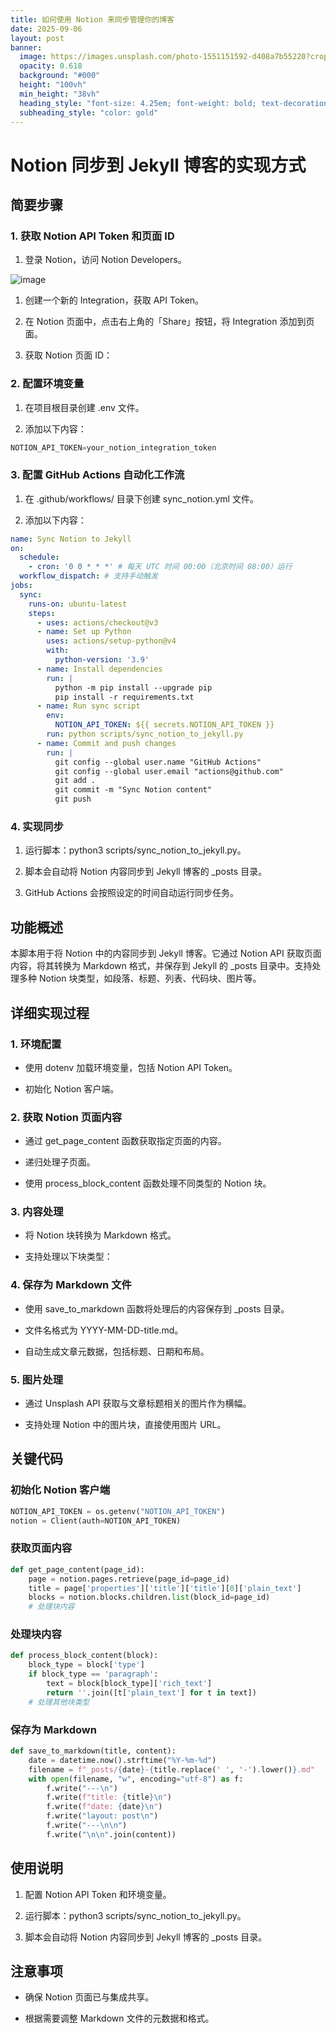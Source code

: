 ```yaml
---
title: 如何使用 Notion 来同步管理你的博客
date: 2025-09-06
layout: post
banner:
  image: https://images.unsplash.com/photo-1551151592-d408a7b55220?crop=entropy&cs=tinysrgb&fit=max&fm=jpg&ixid=M3w2OTIwMzJ8MHwxfHJhbmRvbXx8fHx8fHx8fDE3NTcxNDAwMzF8&ixlib=rb-4.1.0&q=80&w=1080
  opacity: 0.618
  background: "#000"
  height: "100vh"
  min_height: "38vh"
  heading_style: "font-size: 4.25em; font-weight: bold; text-decoration: underline"
  subheading_style: "color: gold"
---
```


# Notion 同步到 Jekyll 博客的实现方式

## 简要步骤

### 1. 获取 Notion API Token 和页面 ID

1. 登录 Notion，访问 Notion Developers。

![image](https://prod-files-secure.s3.us-west-2.amazonaws.com/a7a0cc5a-89b9-4cda-8686-1fba0ca52f40/d19c1afe-dea5-4312-9333-786b0ba83054/image.png?X-Amz-Algorithm=AWS4-HMAC-SHA256&X-Amz-Content-Sha256=UNSIGNED-PAYLOAD&X-Amz-Credential=ASIAZI2LB466WZCECNOP%2F20250906%2Fus-west-2%2Fs3%2Faws4_request&X-Amz-Date=20250906T062710Z&X-Amz-Expires=3600&X-Amz-Security-Token=IQoJb3JpZ2luX2VjEB4aCXVzLXdlc3QtMiJHMEUCIQDhfYkvp%2BTjqKldTds%2BVNoo9%2FkyIcamFxGZwrtxoMiQhAIga0pyOpOhQmw%2FrF8sqMr2g%2F8BsYkgfbKtiKzH28DuJEAqiAQIh%2F%2F%2F%2F%2F%2F%2F%2F%2F%2F%2FARAAGgw2Mzc0MjMxODM4MDUiDPlNn%2BSsmhcySBGJDCrcA6mVyVROdF146Qvr7Vl1F07ruSqL7o1Lq4nrYOCVSQnnYlqvW81wcUNePfmqc6vfe56HFTA24fmP4ySjE5lxZ7SWg1LyAwQVu4fpkL3nhLNmV4zJy2Uw258xS2R0Sz6DJv6srX7Zy0Ig4Z5uOLgzciaJSgy%2FR0x0yuVuRDUzLcReSPPjpvq81CYvSCVJcfSKSL7t%2Fit7%2BcVI3%2Bb3YRksMGcF8iQx%2FcUGRQ773DEjFCPsbfYnRn9AHqkLeZiGfrnVb2PBwfJUs9KBJFdy5msl%2FIHjVseVAkR4Bmwm6p7J7KPm0EBp8ww46oXaqvEKxARRqV6jgT3BEMvZyRZgQPzeCU%2BXDNUu2YQXuYLsj0y3Ngy2073YP%2FSve9K9lAAj344spUr%2Bdqh2YHYXSeQP3r21k%2F%2BtwxFKA0ulx%2BC4f7NjpGNexvdc5tht7DxRw1LF2hJ%2FF8ALoPkdoU6gatSyhFchMr4HLJne4q1mAK19O5I2ncHUZ%2Ff5sTY3kIbIXLUCjSUZtaqJlMV3Xf6y3xDCll%2FLmbPI30OZunvDgrSmHo3S2aYLR2YOm9NwZsYZnC16TkayOrus5yOz0vjbQlipCnf2zZx1dFdEdCKsctvTWM0QcWXacotr%2BXod92CptEAJMMif78UGOqUBzHmF4uKmYZVyElupmqxyXsY4Ag8mIjrOwja7WMQ72wXaYz77uXz8OOTbUOvClj3b2mEbRbUCGc458BtEBleIAqIZZVJqL6Ue1MjWRaAVdwKwXrsReD6hshK3rppiSeiHl%2B0PJx5iWkkp35hNDZOjEoS4Qldffgb3X8mtyRlI7lxwW3CbFFFvFf2luh5FlMhPp1M79GviD7AjpP8a8eYQDMRdY%2FuF&X-Amz-Signature=f5a054ca3c7220c101a0c90986cb900022dea273788d9edf1e041af446c55ac7&X-Amz-SignedHeaders=host&x-amz-checksum-mode=ENABLED&x-id=GetObject)

1. 创建一个新的 Integration，获取 API Token。

1. 在 Notion 页面中，点击右上角的「Share」按钮，将 Integration 添加到页面。

1. 获取 Notion 页面 ID：


### 2. 配置环境变量

1. 在项目根目录创建 .env 文件。

1. 添加以下内容：

```javascript
NOTION_API_TOKEN=your_notion_integration_token
```

### 3. 配置 GitHub Actions 自动化工作流

1. 在 .github/workflows/ 目录下创建 sync_notion.yml 文件。

1. 添加以下内容：

```yaml
name: Sync Notion to Jekyll
on:
  schedule:
    - cron: '0 0 * * *' # 每天 UTC 时间 00:00（北京时间 08:00）运行
  workflow_dispatch: # 支持手动触发
jobs:
  sync:
    runs-on: ubuntu-latest
    steps:
      - uses: actions/checkout@v3
      - name: Set up Python
        uses: actions/setup-python@v4
        with:
          python-version: '3.9'
      - name: Install dependencies
        run: |
          python -m pip install --upgrade pip
          pip install -r requirements.txt
      - name: Run sync script
        env:
          NOTION_API_TOKEN: ${{ secrets.NOTION_API_TOKEN }}
        run: python scripts/sync_notion_to_jekyll.py
      - name: Commit and push changes
        run: |
          git config --global user.name "GitHub Actions"
          git config --global user.email "actions@github.com"
          git add .
          git commit -m "Sync Notion content"
          git push
```

### 4. 实现同步

1. 运行脚本：python3 scripts/sync_notion_to_jekyll.py。

1. 脚本会自动将 Notion 内容同步到 Jekyll 博客的 _posts 目录。

1. GitHub Actions 会按照设定的时间自动运行同步任务。

## 功能概述

本脚本用于将 Notion 中的内容同步到 Jekyll 博客。它通过 Notion API 获取页面内容，将其转换为 Markdown 格式，并保存到 Jekyll 的 _posts 目录中。支持处理多种 Notion 块类型，如段落、标题、列表、代码块、图片等。

## 详细实现过程

### 1. 环境配置

- 使用 dotenv 加载环境变量，包括 Notion API Token。

- 初始化 Notion 客户端。

### 2. 获取 Notion 页面内容

- 通过 get_page_content 函数获取指定页面的内容。

- 递归处理子页面。

- 使用 process_block_content 函数处理不同类型的 Notion 块。

### 3. 内容处理

- 将 Notion 块转换为 Markdown 格式。

- 支持处理以下块类型：


### 4. 保存为 Markdown 文件

- 使用 save_to_markdown 函数将处理后的内容保存到 _posts 目录。

- 文件名格式为 YYYY-MM-DD-title.md。

- 自动生成文章元数据，包括标题、日期和布局。

### 5. 图片处理

- 通过 Unsplash API 获取与文章标题相关的图片作为横幅。

- 支持处理 Notion 中的图片块，直接使用图片 URL。

## 关键代码

### 初始化 Notion 客户端

```python
NOTION_API_TOKEN = os.getenv("NOTION_API_TOKEN")
notion = Client(auth=NOTION_API_TOKEN)
```

### 获取页面内容

```python
def get_page_content(page_id):
    page = notion.pages.retrieve(page_id=page_id)
    title = page['properties']['title']['title'][0]['plain_text']
    blocks = notion.blocks.children.list(block_id=page_id)
    # 处理块内容
```

### 处理块内容

```python
def process_block_content(block):
    block_type = block['type']
    if block_type == 'paragraph':
        text = block[block_type]['rich_text']
        return ''.join([t['plain_text'] for t in text])
    # 处理其他块类型
```

### 保存为 Markdown

```python
def save_to_markdown(title, content):
    date = datetime.now().strftime("%Y-%m-%d")
    filename = f"_posts/{date}-{title.replace(' ', '-').lower()}.md"
    with open(filename, "w", encoding="utf-8") as f:
        f.write("---\n")
        f.write(f"title: {title}\n")
        f.write(f"date: {date}\n")
        f.write("layout: post\n")
        f.write("---\n\n")
        f.write("\n\n".join(content))
```

## 使用说明

1. 配置 Notion API Token 和环境变量。

1. 运行脚本：python3 scripts/sync_notion_to_jekyll.py。

1. 脚本会自动将 Notion 内容同步到 Jekyll 博客的 _posts 目录。

## 注意事项

- 确保 Notion 页面已与集成共享。

- 根据需要调整 Markdown 文件的元数据和格式。